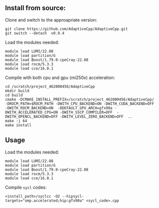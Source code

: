 ## Install from source:

Clone and switch to the approapriate version:
```
git clone https://github.com/AdaptiveCpp/AdaptiveCpp.git
git switch --detach  v0.9.4
```
Load the modules needed:
```
module load LUMI/22.08
module load partition/G
module load Boost/1.79.0-cpeCray-22.08
module load rocm/5.3.3
module load cce/16.0.1
```
Compile with both cpu and gpu (mi250x) acceleration:
```
cd /scratch/project_462000456/AdaptiveCpp
mkdir build
cd build
cmake -DCMAKE_INSTALL_PREFIX=/scratch/project_462000456/AdaptiveCpp/  -DROCM_PATH=$ROCM_PATH -DWITH_CPU_BACKEND=ON -DWITH_CUDA_BACKEND=OFF  -DWITH_ROCM_BACKEND=ON  -DDEFAULT_GPU_ARCH=gfx90a -DWITH_ACCELERATED_CPU=ON -DWITH_SSCP_COMPILER=OFF  -DWITH_OPENCL_BACKEND=OFF -DWITH_LEVEL_ZERO_BACKEND=OFF  ..
make -j 64
make install 
```

## Usage

Load the modules needed:
```
module load LUMI/22.08
module load partition/G
module load Boost/1.79.0-cpeCray-22.08
module load rocm/5.3.3
module load cce/16.0.1
```
Compile `sycl` codes:
```
<install_path>/syclcc -O2 --hipsycl-targets="omp.accelerated;hip:gfx90a" <sycl_code>.cpp
```
